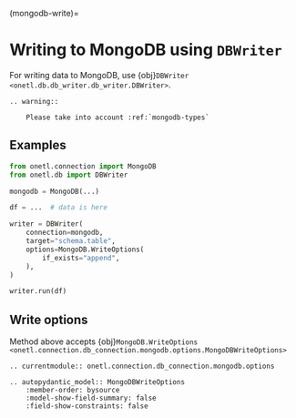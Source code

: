(mongodb-write)=

# Writing to MongoDB using `DBWriter`

For writing data to MongoDB, use {obj}`DBWriter <onetl.db.db_writer.db_writer.DBWriter>`.

```{eval-rst}
.. warning::

    Please take into account :ref:`mongodb-types`
```

## Examples

```python
from onetl.connection import MongoDB
from onetl.db import DBWriter

mongodb = MongoDB(...)

df = ...  # data is here

writer = DBWriter(
    connection=mongodb,
    target="schema.table",
    options=MongoDB.WriteOptions(
        if_exists="append",
    ),
)

writer.run(df)
```

## Write options

Method above accepts {obj}`MongoDB.WriteOptions <onetl.connection.db_connection.mongodb.options.MongoDBWriteOptions>`

```{eval-rst}
.. currentmodule:: onetl.connection.db_connection.mongodb.options
```

```{eval-rst}
.. autopydantic_model:: MongoDBWriteOptions
    :member-order: bysource
    :model-show-field-summary: false
    :field-show-constraints: false
```
